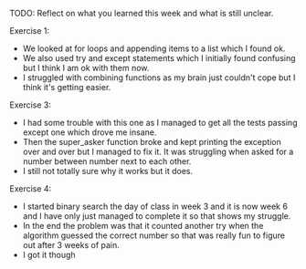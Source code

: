 TODO: Reflect on what you learned this week and what is still unclear.

Exercise 1:

- We looked at for loops and appending items to a list which I found ok.
- We also used try and except statements which I initially found confusing but I think I am ok with them now.
- I struggled with combining functions as my brain just couldn't cope but I think it's getting easier.

Exercise 3:

- I had some trouble with this one as I managed to get all the tests passing except one which drove me insane.
- Then the super_asker function broke and kept printing the exception over and over but I managed to fix it. It was struggling when asked for a number between number next to each other.
- I still not totally sure why it works but it does.

Exercise 4:

- I started binary search the day of class in week 3 and it is now week 6 and I have only just managed to complete it so that shows my struggle.
- In the end the problem was that it counted another try when the algorithm guessed the correct number so that was really fun to figure out after 3 weeks of pain.
- I got it though
